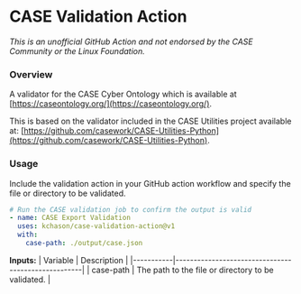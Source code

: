 # CASE Validation Action
_This is an unofficial GitHub Action and not endorsed by the CASE Community or the Linux Foundation._

### Overview
A validator for the CASE Cyber Ontology which is available at [https://caseontology.org/](https://caseontology.org/).

This is based on the validator included in the CASE Utilities project available at: [https://github.com/casework/CASE-Utilities-Python](https://github.com/casework/CASE-Utilities-Python). 

### Usage
Include the validation action in your GitHub action workflow and specify the file or directory to be validated.

```yaml
# Run the CASE validation job to confirm the output is valid
- name: CASE Export Validation
  uses: kchason/case-validation-action@v1
  with:
    case-path: ./output/case.json
```

**Inputs:**
| Variable  | Description                                        |
|-----------|----------------------------------------------------|
| case-path | The path to the file or directory to be validated. |

